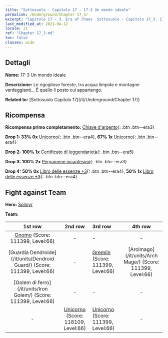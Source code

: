 ```yaml
---
title: "Sottosuolo - Capitolo 17 - 17-3 Un mondo ideale"
permalink: /Underground/Chapter 17_3/
excerpt: "Capitolo 17 - 3. Era of Chaos  Sottosuolo - Capitolo 17_3. 17-3 Un mondo ideale"
last_modified_at: 2021-04-12
locale: it
ref: "Chapter 17_3.md"
toc: false
classes: wide
---
```


## Dettagli

 **Nome:** 17-3 Un mondo ideale

 **Descrizione:** Le rigogliose foreste, tra acqua limpida e montagne verdeggianti... È quello il posto cui appartengo.

 **Related to:** [Sottosuolo Capitolo 17](/it/Underground/Chapter 17/)

## Ricompensa

 **Ricompensa primo completamento:** [Chiave d'argento](/it/Items/con_693/){: .btn .btn--era3}

 **Drop 1:** **33% 0x** [Unicorno](/it/Items/unt_204/){: .btn .btn--era4}, **67% 1x** [Unicorno](/it/Items/unt_204/){: .btn .btn--era4}

 **Drop 2:** **100% 1x** [Certificato di leggendarietà](/it/Items/mat_67/){: .btn .btn--era5}

 **Drop 3:** **100% 2x** [Pergamene incantesimi](/it/Items/con_694/){: .btn .btn--era3}

 **Drop 4:** **50% 0x** [Libro delle essenze +3](/it/Items/mat_60/){: .btn .btn--era4}, **50% 1x** [Libro delle essenze +3](/it/Items/mat_60/){: .btn .btn--era4}


## Fight against Team
 **Hero:** [Solmyr](/it/heroes/Solmyr/)

 **Team:**


  | 1st row | 2nd row | 3rd row | 4th row |
  |:----:|:----:|:----|:----:|
  | [Gnomo](/it/units/Dwarf/) (Score: 111399, Level:66)  | - | - | - |
  | [Guardia Dendroide](/it/units/Dendroid Guard/) (Score: 111399, Level:66)  | - | [Gremlin](/it/units/Gremlin/) (Score: 111399, Level:66)  | [Arcimago](/it/units/Arch Mage/) (Score: 111399, Level:66)  |
  | [Golem di ferro](/it/units/Iron Golem/) (Score: 111399, Level:66)  | - | - | - |
  | - | [Unicorno](/it/units/Unicorn/) (Score: 118109, Level:66)  | [Unicorno](/it/units/Unicorn/) (Score: 111399, Level:66)  | - |


